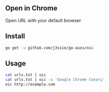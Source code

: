 ## Open in Chrome
Open URL with your default browser


## Install

```bash
go get -u github.com/j3ssie/go-auxs/oic
```

## Usage

```bash
cat urls.txt | oic
cat urls.txt | oic -a 'Google Chrome Canary'
oic http://example.com
```